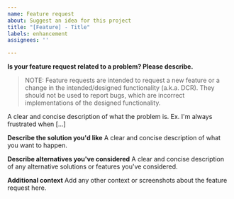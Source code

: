 ```yaml
---
name: Feature request
about: Suggest an idea for this project
title: "[Feature] - Title"
labels: enhancement
assignees: ''

---
```


**Is your feature request related to a problem? Please describe.**
> NOTE: 
> Feature requests are intended to request a new feature or a change in the intended/designed
> functionality (a.k.a. DCR). They should not be used to report bugs, which are incorrect
> implementations of the designed functionality.

A clear and concise description of what the problem is. Ex. I'm always frustrated when [...]

**Describe the solution you'd like**
A clear and concise description of what you want to happen.

**Describe alternatives you've considered**
A clear and concise description of any alternative solutions or features you've considered.

**Additional context**
Add any other context or screenshots about the feature request here.

